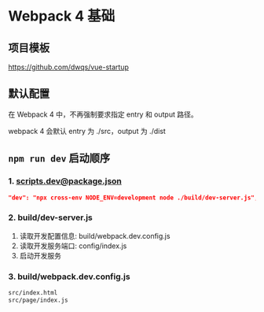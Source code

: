 # Webpack 4 基础

## 项目模板

<https://github.com/dwqs/vue-startup>

## 默认配置

在 Webpack 4 中，不再强制要求指定 entry 和 output 路径。

webpack 4 会默认 entry 为 ./src，output 为 ./dist

## `npm run dev` 启动顺序

### 1. scripts.dev@package.json

```json
"dev": "npx cross-env NODE_ENV=development node ./build/dev-server.js",
```

### 2. build/dev-server.js

1. 读取开发配置信息: build/webpack.dev.config.js
2. 读取开发服务端口: config/index.js
3. 启动开发服务

### 3. build/webpack.dev.config.js

```bash
src/index.html
src/page/index.js
```